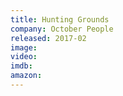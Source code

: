 ```yaml
---
title: Hunting Grounds
company: October People
released: 2017-02
image:
video:
imdb:
amazon:
---
```

